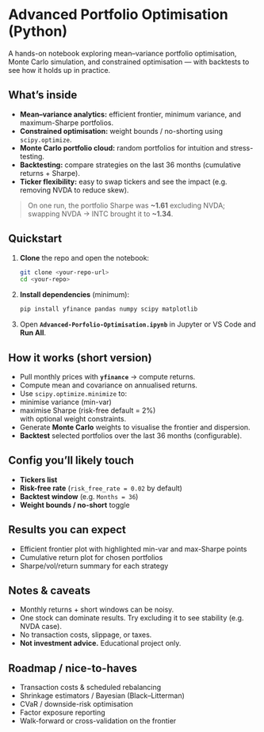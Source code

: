 # Advanced Portfolio Optimisation (Python)

A hands-on notebook exploring mean–variance portfolio optimisation, Monte Carlo simulation, and constrained optimisation — with backtests to see how it holds up in practice.

## What’s inside
- **Mean–variance analytics:** efficient frontier, minimum variance, and maximum-Sharpe portfolios.  
- **Constrained optimisation:** weight bounds / no-shorting using `scipy.optimize`.  
- **Monte Carlo portfolio cloud:** random portfolios for intuition and stress-testing.  
- **Backtesting:** compare strategies on the last 36 months (cumulative returns + Sharpe).  
- **Ticker flexibility:** easy to swap tickers and see the impact (e.g. removing NVDA to reduce skew).

> On one run, the portfolio Sharpe was **~1.61** excluding NVDA; swapping NVDA → INTC brought it to **~1.34**.

## Quickstart
1. **Clone** the repo and open the notebook:
      ```bash
   git clone <your-repo-url>
   cd <your-repo>
2. **Install dependencies** (minimum):
      ```bash
   pip install yfinance pandas numpy scipy matplotlib
3. Open **`Advanced-Porfolio-Optimisation.ipynb`** in Jupyter or VS Code and **Run All**.

## How it works (short version)
- Pull monthly prices with **`yfinance`** → compute returns.  
- Compute mean and covariance on annualised returns.  
- Use `scipy.optimize.minimize` to:
- minimise variance (min-var)
- maximise Sharpe (risk-free default = 2%)  
with optional weight constraints.
- Generate **Monte Carlo** weights to visualise the frontier and dispersion.  
- **Backtest** selected portfolios over the last 36 months (configurable).

## Config you’ll likely touch
- **Tickers list**  
- **Risk-free rate** (`risk_free_rate = 0.02` by default)  
- **Backtest window** (e.g. `Months = 36`)  
- **Weight bounds / no-short** toggle

## Results you can expect
- Efficient frontier plot with highlighted min-var and max-Sharpe points  
- Cumulative return plot for chosen portfolios  
- Sharpe/vol/return summary for each strategy  

## Notes & caveats
- Monthly returns + short windows can be noisy.  
- One stock can dominate results. Try excluding it to see stability (e.g. NVDA case).  
- No transaction costs, slippage, or taxes.  
- **Not investment advice.** Educational project only.

## Roadmap / nice-to-haves
- Transaction costs & scheduled rebalancing  
- Shrinkage estimators / Bayesian (Black–Litterman)  
- CVaR / downside-risk optimisation  
- Factor exposure reporting  
- Walk-forward or cross-validation on the frontier
